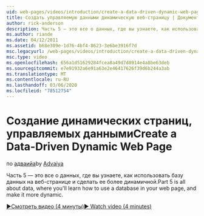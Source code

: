 ```yaml
---
uid: web-pages/videos/introduction/create-a-data-driven-dynamic-web-page
title: Создать управляемую данными динамическую веб-страницу | Документация Майкрософт
author: rick-anderson
description: Часть 5 — это все о данных, где вы узнаете, как использовать базу данных на веб-странице и сделать ее более динамичной.
ms.author: riande
ms.date: 04/12/2011
ms.assetid: b68e309e-1d76-4bf4-8623-3e6be3916f7d
msc.legacyurl: /web-pages/videos/introduction/create-a-data-driven-dynamic-web-page
msc.type: video
ms.openlocfilehash: 656a1d51629284fcea8a49d7d8914e4a8be63deb
ms.sourcegitcommit: e7e91932a6e91a63e2e46417626f39d6b244a3ab
ms.translationtype: MT
ms.contentlocale: ru-RU
ms.lasthandoff: 03/06/2020
ms.locfileid: "78512754"
---
```

# <a name="create-a-data-driven-dynamic-web-page"></a><span data-ttu-id="1a1df-103">Создание динамических страниц, управляемых данными</span><span class="sxs-lookup"><span data-stu-id="1a1df-103">Create a Data-Driven Dynamic Web Page</span></span>

<span data-ttu-id="1a1df-104">по [адваийа](https://twitter.com/Advaiyasolns)</span><span class="sxs-lookup"><span data-stu-id="1a1df-104">by [Advaiya](https://twitter.com/Advaiyasolns)</span></span>

<span data-ttu-id="1a1df-105">Часть 5 — это все о данных, где вы узнаете, как использовать базу данных на веб-странице и сделать ее более динамичной.</span><span class="sxs-lookup"><span data-stu-id="1a1df-105">Part 5 is all about data, where you'll learn how to use a database in your web page, and make it more dynamic.</span></span>

[<span data-ttu-id="1a1df-106">&#9654;Смотреть видео (4 минуты)</span><span class="sxs-lookup"><span data-stu-id="1a1df-106">&#9654; Watch video (4 minutes)</span></span>](https://channel9.msdn.com/Blogs/ASP-NET-Site-Videos/create-a-data-driven-dynamic-web-page)
